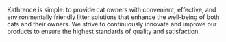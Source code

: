 Kathrence is simple: to provide cat owners with
            convenient, effective, and environmentally friendly litter solutions
            that enhance the well-being of both cats and their owners. We strive
            to continuously innovate and improve our products to ensure the
            highest standards of quality and satisfaction.
